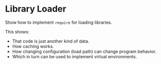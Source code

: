 # Library Loader

Show how to implement `require` for loading libraries.

This shows:

-   That code is just another kind of data.
-   How caching works.
-   How changing configuration (load path) can change program behavior.
-   Which in turn can be used to implement virtual environments.

